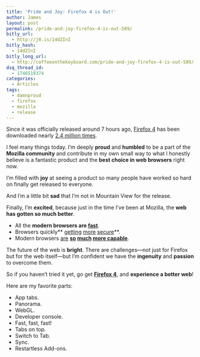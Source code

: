 ```yaml
---
title: 'Pride and Joy: Firefox 4 is Out!'
author: James
layout: post
permalink: /pride-and-joy-firefox-4-is-out-589/
bitly_url:
  - http://j0.is/14dZInI
bitly_hash:
  - 14dZInI
bitly_long_url:
  - http://coffeeonthekeyboard.com/pride-and-joy-firefox-4-is-out-589/
dsq_thread_id:
  - 1746519374
categories:
  - Articles
tags:
  - damnproud
  - firefox
  - mozilla
  - release
---
```

Since it was officially released around 7 hours ago, [Firefox 4][1] has been downloaded nearly [2.4 million times][2].

I feel many things today. I&#8217;m deeply **proud** and **humbled** to be a part of the **Mozilla community** and contribute in my own small way to what I honestly believe is a fantastic product and the **best choice in web browsers** right now.

I&#8217;m filled with **joy** at seeing a product so many people have worked so hard on finally get released to everyone.

And I&#8217;m a little bit **sad** that I&#8217;m not in Mountain View for the release.

Finally, I&#8217;m **excited**, because just in the time I&#8217;ve been at Mozilla, the **web has gotten so much better**.

  * All the **modern browsers are [fast][3]**.
  * Browsers quickly** [getting][4] [more][5] [secure][6]**.
  * Modern browsers [are][7] **[so][8] [much][9] [more capable][10]**.

The future of the web is **bright**. There are challenges—not just for Firefox but for the web itself—but I&#8217;m confident we have the **ingenuity** and **passion** to overcome them.

So if you haven&#8217;t tried it yet, go get [**Firefox 4**][1], and **experience a better web**!

Here are my favorite parts:

  * App tabs.
  * Panorama.
  * WebGL.
  * Developer console.
  * Fast, fast, fast!
  * Tabs on top.
  * Switch to Tab.
  * Sync.
  * Restartless Add-ons.

 [1]: http://www.mozilla.com/
 [2]: http://glow.mozilla.org/
 [3]: http://arewefastyet.com/
 [4]: http://blog.mozilla.com/security/2010/08/27/http-strict-transport-security/
 [5]: http://blog.mozilla.com/security/2010/03/31/plugging-the-css-history-leak/
 [6]: http://engineering.twitter.com/2011/03/improving-browser-security-with-csp.html
 [7]: http://caniuse.com/
 [8]: http://fractal.io/
 [9]: https://demos.mozilla.org/en-US/
 [10]: http://diveintohtml5.org/